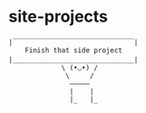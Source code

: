 # site-projects

```
|￣￣￣￣￣￣￣￣￣￣￣￣￣￣￣￣￣￣|  
    Finish that side project          
|＿＿＿＿＿＿＿＿＿＿＿＿＿＿＿＿＿＿|       
             \ (•◡•) /      
              \     /      
               —————      
               |    |    
               |_   |_    
```                          
